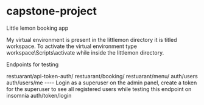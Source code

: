 # capstone-project
Little lemon booking app


My virtual environment is present in the littlemon directory it is titled workspace.
To activate the virtual environment type workspace\Scripts\activate while inside the littlemon directory.

Endpoints for testing

restuarant/api-token-auth/
restuarant/booking/
restuarant/menu/
auth/users
auth/users/me ---- Login as a superuser on the admin panel, create a token for the superuser to see all registered users while testing this endpoint on insomnia
auth/token/login
